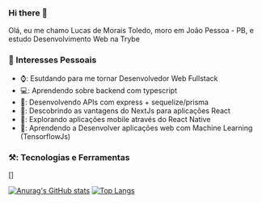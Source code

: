 ### Hi there 👋
Olá, eu me chamo Lucas de Morais Toledo, moro em João Pessoa - PB, e estudo Desenvolvimento Web na Trybe

### 🔭 Interesses Pessoais

<ul>
  <li> ⌚: Esutdando para me tornar Desenvolvedor Web Fullstack </li> 
  <li> 💻: Aprendendo sobre backend com typescript </li>
  <li> 📆: Desenvolvendo APIs com express + sequelize/prisma </li>
  <li> 🍰: Descobrindo as vantagens do NextJs para aplicações React </li>
  <li> 📱: Explorando aplicações mobile através do React Native </li>
  <li> 🤖: Aprendendo a Desenvolver aplicações web com Machine Learning (TensorflowJs) </li>
</ul>

### ⚒️: Tecnologias e Ferramentas
[]


[![Anurag's GitHub stats](https://github-readme-stats.vercel.app/api?username=lucas-morais)](https://github.com/anuraghazra/github-readme-stats)
[![Top Langs](https://github-readme-stats.vercel.app/api/top-langs/?username=lucas-morais)](https://github.com/anuraghazra/github-readme-stats)




<!--
**lucas-morais/lucas-morais** is a ✨ _special_ ✨ repository because its `README.md` (this file) appears on your GitHub profile.

Here are some ideas to get you started:

- 🔭 I’m currently working on ...
- 🌱 I’m currently learning ...
- 👯 I’m looking to collaborate on ...
- 🤔 I’m looking for help with ...
- 💬 Ask me about ...
- 📫 How to reach me: ...
- 😄 Pronouns: ...
- ⚡ Fun fact: ...
-->

